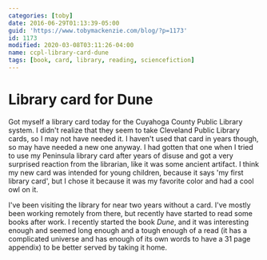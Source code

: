 ```yaml
---
categories: [toby]
date: 2016-06-29T01:13:39-05:00
guid: 'https://www.tobymackenzie.com/blog/?p=1173'
id: 1173
modified: 2020-03-08T03:11:26-04:00
name: ccpl-library-card-dune
tags: [book, card, library, reading, sciencefiction]
---
```


Library card for Dune
=====================

Got myself a library card today for the Cuyahoga County Public Library system.<!--more-->  I didn't realize that they seem to take Cleveland Public Library cards, so I may not have needed it.  I haven't used that card in years though, so may have needed a new one anyway.  I had gotten that one when I tried to use my Peninsula library card after years of disuse and got a very surprised reaction from the librarian, like it was some ancient artifact.  I think my new card was intended for young children, because it says 'my first library card', but I chose it because it was my favorite color and had a cool owl on it.

I've been visiting the library for near two years without a card.  I've mostly been working remotely from there, but recently have started to read some books after work.  I recently started the book *Dune*, and it was interesting enough and seemed long enough and a tough enough of a read (it has a complicated universe and has enough of its own words to have a 31 page appendix) to be better served by taking it home.
